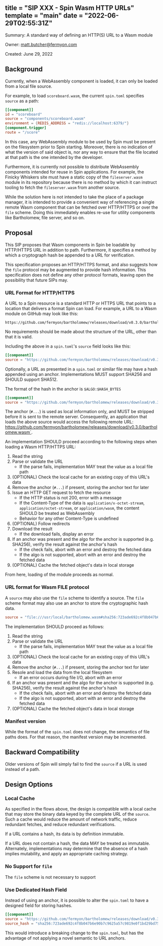 title = "SIP XXX - Spin Wasm HTTP URLs"
template = "main"
date = "2022-06-29T02:55:31Z"
---

Summary: A standard way of defining an HTTP(S) URL to a Wasm module

Owner: matt.butcher@fermyon.com

Created: June 29, 2022

## Background

Currently, when a WebAssembly component is loaded, it can only be loaded from a local file source.

For example, to load `scoreboard.wasm`, the current `spin.toml` specifies `source` as a path:

```toml
[[component]]
id = "scoreboard"
source = "components/scoreboard.wasm"
environment = {REDIS_ADDRESS = "redis://localhost:6379/"}
[component.trigger]
route = "/score"
```

In this case, any WebAssembly module to be used by Spin must be present on the filesystem prior to Spin starting.
Moreover, there is no indication of what the version of said object is,
nor any way to ensure that the file located at that path is the one intended by the developer.

Furthermore, it is currently not possible to distribute WebAssembly components intended for reuse in Spin applications.
For example, the Finicky Whiskers site must have a static copy of the `fileserver.wasm` module in its repository
because there is no method by which it can instruct tooling to fetch the `fileserver.wasm` from another source.

While the solution here is not intended to take the place of a package manager,
it is intended to provide a convenient way of referencing a single remote Wasm component
that can be fetched over HTTP/HTTPS or over the `file` scheme.
Doing this immediately enables re-use for utility components like Bartholomew, file server, and so on.

## Proposal

This SIP proposes that Wasm components in Spin be loadable by HTTP/HTTPS URL in addition to path.
Furthermore, it specifies a method by which a cryptograph hash be appended to a URL for verification.

This specification proposes an HTTP/HTTPS format,
and also suggests how the `file` protocol may be augmented to provide hash information.
This specification does not define any other protocol formats,
leaving open the possibility that future SIPs may.

### URL Format for HTTP/HTTPS

A URL to a Spin resource is a standard HTTP or HTTPS URL that points to a location that delivers a format Spin can load.
For example, a URL to a Wasm module on GitHub may look like this:

```
https://github.com/fermyon/bartholomew/releases/download/v0.3.0/bartholomew.wasm
```

No requirements should be made about the structure of the URL, other than that it is valid.

Including the above in a `spin.toml`'s `source` field looks like this:

```toml
[[component]]
source = "https://github.com/fermyon/bartholomew/releases/download/v0.3.0/bartholomew.wasm"
```

Optionally, a URL as presented in a `spin.toml` or similar file may have a hash appended using an anchor.
Implementations MUST support SHA256 and SHOULD support SHA512.

The format of the hash in the anchor is `$ALGO:$HASH_BYTES`

```toml
[[component]]
source = "https://github.com/fermyon/bartholomew/releases/download/v0.3.0/bartholomew.wasm#sha256:723ade692c4f8b047b6e90b7c9625a57c9819e0f1bd29bd75eae5b79dd436c4b"
```

The anchor (`#...`) is used as local information only, and MUST be stripped before it is sent to the remote server.
Consequently, an application that loads the above source would access the following remote URL: https://github.com/fermyon/bartholomew/releases/download/v0.3.0/bartholomew.wasm`.

An implementation SHOULD proceed according to the following steps when loading a Wasm HTTP/HTTPS URL:

1. Read the string
1. Parse or validate the URL
    * If the parse fails, implementation MAY treat the value as a local file path
1. (OPTIONAL) Check the local cache for an existing copy of this URL's data
1. Remove the anchor (`#...`) if present, storing the anchor text for later
1. Issue an HTTP GET request to fetch the resource
    * If the HTTP status is not 200, error with a message
    * If the Content-Type of the data is `application/x-octet-stream`, `application/octet-stream`, or `application/wasm`, the content SHOULD be treated as WebAssembly
    * Behavior for any other Content-Type is undefined
1. (OPTIONAL) Follow redirects
1. Download the result
    * If the download fails, display an error
1. If an anchor was present and the algo for the anchor is supported (e.g. SHA256), verify the result against the anchor's hash
    * If the check fails, abort with an error and destroy the fetched data
    * If the algo is not supported, abort with an error and destroy the fetched data
1. (OPTIONAL) Cache the fetched object's data in local storage


From here, loading of the module proceeds as normal.

### URL format for Wasm FILE protocol

A `source` may also use the `file` scheme to identify a source.
The `file` scheme format may also use an anchor to store the cryptographic hash data.

```toml
source = "file:///usr/local/bartholomew.wasm#sha256:723ade692c4f8b047b6e90b7c9625a57c9819e0f1bd29bd75eae5b79dd436c4b"
```

The implementation SHOULD proceed as follows:
1. Read the string
1. Parse or validate the URL
    * If the parse fails, implementation MAY treat the value as a local file path
1. (OPTIONAL) Check the local cache for an existing copy of this URL's data
1. Remove the anchor (`#...`) if present, storing the anchor text for later
1. Resole and load the data from the local filesystem
    * If an error occurs during file I/O, abort with an error
1. If an anchor was present and the algo for the anchor is supported (e.g. SHA256), verify the result against the anchor's hash
    * If the check fails, abort with an error and destroy the fetched data
    * If the algo is not supported, abort with an error and destroy the fetched data
1. (OPTIONAL) Cache the fetched object's data in local storage


### Manifest version

While the format of the `spin.toml` does not change, the semantics of file paths does.
For that reason, the manifest version may be incremented.

## Backward Compatibility

Older versions of Spin will simply fail to find the `source` if a URL is used instead of a path.

## Design Options

### Local Cache

As specified in the flows above, the design is compatible with a local cache that may store the binary data keyed by the complete URL of the `source`.
Such a cache would reduce the amount of network traffic,
reduce redundant fetches,
and reduce redundant verifications.

If a URL contains a hash, its data is by definition immutable.

If a URL does not contain a hash, the data MAY be treated as immutable.
Alternately, implementations may determine that the absence of a hash implies mutability,
and apply an appropriate caching strategy.

### No Support for `file`

The `file` scheme is not necessary to support

### Use Dedicated Hash Field

Instead of using an anchor, it is possible to alter the `spin.toml` to have a designed field for storing hashes.

```toml
[[component]]
source = "https://github.com/fermyon/bartholomew/releases/download/v0.3.0/bartholomew.wasm"
source_hash = "sha256:723ade692c4f8b047b6e90b7c9625a57c9819e0f1bd29bd75eae5b79dd436c4b"
```

This would introduce a breaking change to the `spin.toml`,
but has the advantage of not applying a novel semantic to URL anchors.
